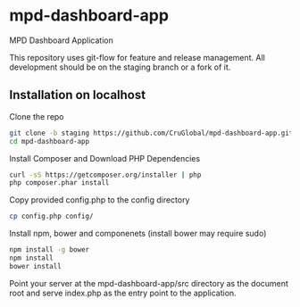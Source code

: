 # mpd-dashboard-app
MPD Dashboard Application

This repository uses git-flow for feature and release management. All development should be on the staging branch or a fork of it.

## Installation on localhost
Clone the repo
```bash
git clone -b staging https://github.com/CruGlobal/mpd-dashboard-app.git mpd-dashboard-app
cd mpd-dashboard-app
```
Install Composer and Download PHP Dependencies
```bash
curl -sS https://getcomposer.org/installer | php
php composer.phar install
```
Copy provided config.php to the config directory
```bash
cp config.php config/
```

Install npm, bower and componenets (install bower may require sudo)
```bash
npm install -g bower
npm install
bower install
```

Point your server at the mpd-dashboard-app/src directory as the document root and serve index.php as the entry point to the application.
